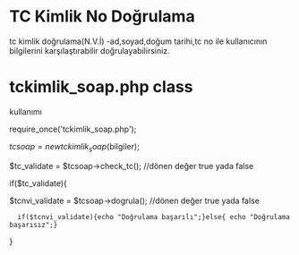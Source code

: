 TC Kimlik No Doğrulama
==================

tc kimlik doğrulama(N.V.İ) -ad,soyad,doğum tarihi,tc no ile kullanıcının bilgilerini karşılaştırabilir doğrulayabilirsiniz.

tckimlik_soap.php class 
=====================
kullanımı

require_once('tckimlik_soap.php');
  

$tcsoap = new tckimlik_soap($bilgiler);
       
$tc_validate  =  $tcsoap->check_tc();              //dönen değer true yada false 

if($tc_validate){

$tcnvi_validate = $tcsoap->dogrula();               //dönen değer true yada false


      if($tcnvi_validate){echo "Doğrulama başarılı";}else{ echo "Doğrulama başarısız";}
}



